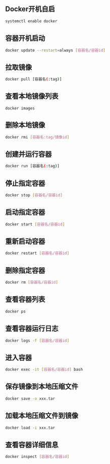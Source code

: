 ## Docker开机自启
```bash
systemctl enable docker
```

## 容器开机启动
```bash
docker update --restart=always [容器名/容器id]
```

## 拉取镜像
```bash
docker pull [容器名(:tag)]
```

## 查看本地镜像列表
```
docker images
```

## 删除本地镜像
```bash
docker rmi [容器名:tag/镜像id]
```

## 创建并运行容器
```bash
docker run [容器名(:tag)]
```

## 停止指定容器
```bash
docker stop [容器名/容器id]
```

## 启动指定容器
```bash
docker start [容器名/容器id]
```

## 重新启动容器
```bash
docker restart [容器名/容器id]
```

## 删除指定容器
```bash
docker rm [容器名/容器id]
```

## 查看容器列表
```bash
docker ps
```

## 查看容器运行日志
```bash
docker logs -f [容器名/容器id]
```

## 进入容器
```bash
docker exec -it [容器名/容器id] bash
```

## 保存镜像到本地压缩文件
```bash
docker save -o xxx.tar
```

## 加载本地压缩文件到镜像
```bash
docker load -i xxx.tar
```

## 查看容器详细信息
```bash
docker inspect [容器名/容器id]
```